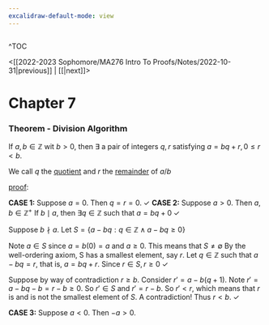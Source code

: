 ```yaml
---
excalidraw-default-mode: view
---
```



```toc

```

^TOC

<[[2022-2023 Sophomore/MA276 Intro To Proofs/Notes/2022-10-31|previous]] | [[|next]]>

# Chapter 7

### Theorem - Division Algorithm

If $a,b\in\mathbb{Z}$ wit $b>0,$ then $\exists$ a pair of integers $q,r$ satisfying $a=bq+r,0\leq r<b.$

We call $q$ the <u>quotient</u> and $r$ the <u>remainder</u> of $a/b$

<u>proof</u>:

**CASE 1:** Suppose $a=0.$ Then $q=r=0.\;\checkmark$
**CASE 2:** Suppose $a>0$. Then $a,b\in\mathbb{Z}^+$
If  $b\mid a$, then $\exists q\in\mathbb{Z}$ such that $a = bq+0\;\checkmark$

Suppose $b \nmid a.$ Let $S=\{a-bq:q\in\mathbb{Z}\land a - bq \geq 0\}$

Note $a \in S$ since $a=b(0) = a$ and $a\geq 0.$ This means that $S\neq \emptyset$ By the well-ordering axiom, S has a smallest element, say $r$. Let  $q\in\mathbb{Z}$ such that $a-bq=r,$ that is, $a=bq+r.$ Since $r\in S, r\geq 0\;\checkmark$

Suppose by way of contradiction $r\geq b.$ Consider $r'=a-b(q+1).$ Note $r'=a-bq-b=r-b\geq 0.$ So $r'\in S$ and $r'=r-b.$ So $r'<r,$ which means that $r$ is and is not the smallest element of $S$. A contradiction! Thus $r<b.\;\checkmark$

**CASE 3:** Suppose $a<0.$ Then $-a>0.$
